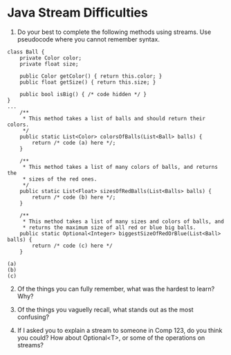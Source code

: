 Java Stream Difficulties
===========


1. Do your best to complete the following methods using streams. Use pseudocode where you cannot remember syntax.
```
class Ball {
    private Color color;
    private float size;

    public Color getColor() { return this.color; }
    public float getSize() { return this.size; }

    public bool isBig() { /* code hidden */ }
}
...
    /**
     * This method takes a list of balls and should return their colors.
     */
    public static List<Color> colorsOfBalls(List<Ball> balls) {
        return /* code (a) here */;
    }

    /**
     * This method takes a list of many colors of balls, and returns the
     * sizes of the red ones.
     */
    public static List<Float> sizesOfRedBalls(List<Balls> balls) {
        return /* code (b) here */;
    }

    /**
     * This method takes a list of many sizes and colors of balls, and 
     * returns the maximum size of all red or blue big balls.
    public static Optional<Integer> biggestSizeOfRedOrBlue(List<Ball> balls) {
        return /* code (c) here */
    }
```

    (a)
    (b)
    (c)

2. Of the things you can fully remember, what was the hardest to learn? Why?

3. Of the things you vaguelly recall, what stands out as the most confusing?

4. If I asked you to explain a stream to someone in Comp 123, do you think you could? How about Optional\<T>, or some of the operations on streams?
